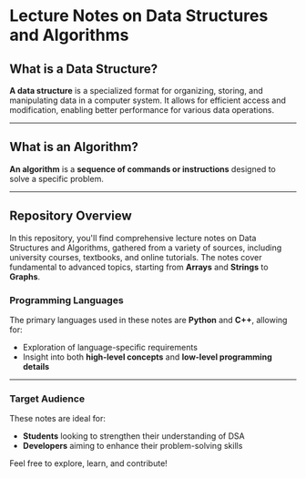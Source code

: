 # Lecture Notes on Data Structures and Algorithms

## What is a Data Structure?
**A data structure** is a specialized format for organizing, storing, and manipulating data in a computer system. It allows for efficient access and modification, enabling better performance for various data operations.

---

## What is an Algorithm?
**An algorithm** is a **sequence of commands or instructions** designed to solve a specific problem.

---

## Repository Overview
In this repository, you'll find comprehensive lecture notes on Data Structures and Algorithms, gathered from a variety of sources, including university courses, textbooks, and online tutorials. The notes cover fundamental to advanced topics, starting from **Arrays** and **Strings** to **Graphs**. 

### Programming Languages
The primary languages used in these notes are **Python** and **C++**, allowing for:

- Exploration of language-specific requirements
- Insight into both **high-level concepts** and **low-level programming details**

---

### Target Audience
These notes are ideal for:

- **Students** looking to strengthen their understanding of DSA
- **Developers** aiming to enhance their problem-solving skills

Feel free to explore, learn, and contribute!
